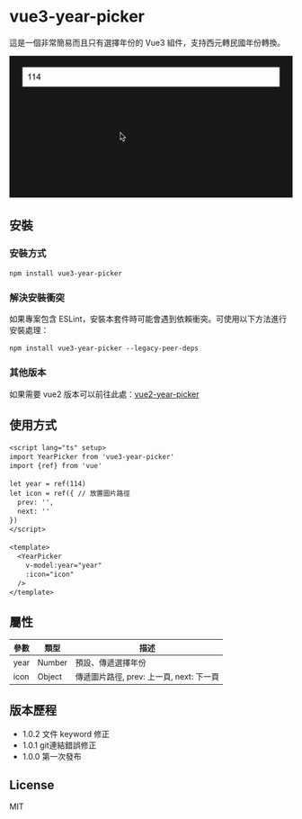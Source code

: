 # vue3-year-picker

這是一個非常簡易而且只有選擇年份的 Vue3 組件，支持西元轉民國年份轉換。

![範例](https://github.com/traveltime1221/vue3-year-picker/raw/main/src/assets/image/example.gif)

## 安裝

### 安裝方式
```
npm install vue3-year-picker
```

### 解決安裝衝突
如果專案包含 ESLint，安裝本套件時可能會遇到依賴衝突。可使用以下方法進行安裝處理：
```
npm install vue3-year-picker --legacy-peer-deps
```

### 其他版本
如果需要 vue2 版本可以前往此處：[vue2-year-picker](https://www.npmjs.com/package/vue2-year-picker)

## 使用方式
```
<script lang="ts" setup>
import YearPicker from 'vue3-year-picker'
import {ref} from 'vue'

let year = ref(114)
let icon = ref({ // 放置圖片路徑
  prev: '',
  next: '' 
}) 
</script>

<template>
  <YearPicker
    v-model:year="year"
    :icon="icon"
  />
</template>
```

## 屬性
|  參數 | 類型 | 描述 | 
| -------- | -------- | -------- | 
| year    | Number     | 預設、傳遞選擇年份     | 
| icon    | Object     | 傳遞圖片路徑, prev: 上一頁, next: 下一頁     | 


## 版本歷程
* 1.0.2 文件 keyword 修正
* 1.0.1 git連結錯誤修正
* 1.0.0 第一次發布

## License
MIT
